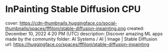 # InPainting Stable Diffusion CPU

cover: https://cdn-thumbnails.huggingface.co/social-thumbnails/spaces/fffiloni/stable-diffusion-inpainting.png
created: December 10, 2022 4:20 PM (UTC)
description: Discover amazing ML apps made by the community
folder: AI Systems / AI | Image | Stable Diffusion
url: https://huggingface.co/spaces/fffiloni/stable-diffusion-inpainting